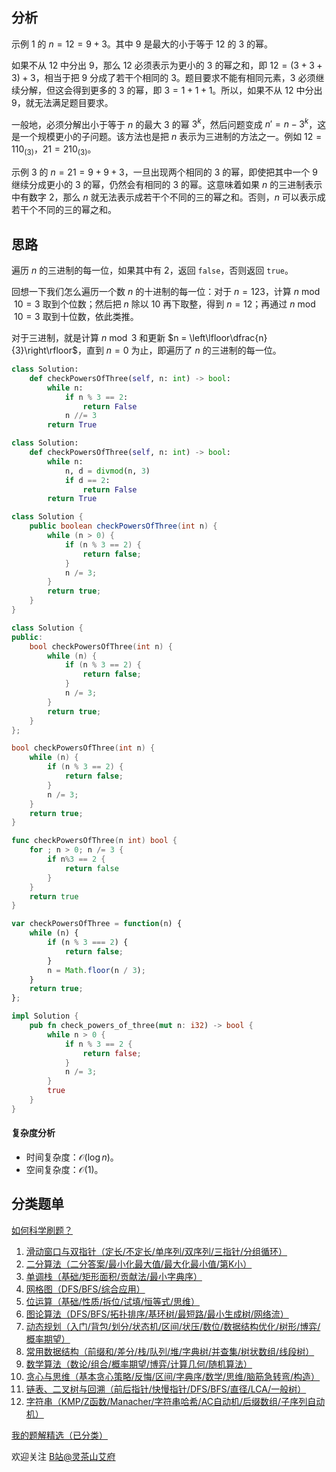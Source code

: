 ## 分析

示例 1 的 $n=12=9+3$。其中 $9$ 是最大的小于等于 $12$ 的 $3$ 的幂。

如果不从 $12$ 中分出 $9$，那么 $12$ 必须表示为更小的 $3$ 的幂之和，即 $12=(3+3+3)+3$，相当于把 $9$ 分成了若干个相同的 $3$。题目要求不能有相同元素，$3$ 必须继续分解，但这会得到更多的 $3$ 的幂，即 $3=1+1+1$。所以，如果不从 $12$ 中分出 $9$，就无法满足题目要求。

一般地，必须分解出小于等于 $n$ 的最大 $3$ 的幂 $3^k$，然后问题变成 $n'=n-3^k$，这是一个规模更小的子问题。该方法也是把 $n$ 表示为三进制的方法之一。例如 $12 =  110_{(3)}$，$21 =  210_{(3)}$。

示例 3 的 $n=21 = 9+9+3$，一旦出现两个相同的 $3$ 的幂，即使把其中一个 $9$ 继续分成更小的 $3$ 的幂，仍然会有相同的 $3$ 的幂。这意味着如果 $n$ 的三进制表示中有数字 $2$，那么 $n$ 就无法表示成若干个不同的三的幂之和。否则，$n$ 可以表示成若干个不同的三的幂之和。

## 思路

遍历 $n$ 的三进制的每一位，如果其中有 $2$，返回 $\texttt{false}$，否则返回 $\texttt{true}$。

回想一下我们怎么遍历一个数 $n$ 的十进制的每一位：对于 $n=123$，计算 $n\bmod 10=3$ 取到个位数；然后把 $n$ 除以 $10$ 再下取整，得到 $n=12$；再通过 $n\bmod 10=3$ 取到十位数，依此类推。

对于三进制，就是计算 $n\bmod 3$ 和更新 $n = \left\lfloor\dfrac{n}{3}\right\rfloor$，直到 $n=0$ 为止，即遍历了 $n$ 的三进制的每一位。

```py [sol-Python3]
class Solution:
    def checkPowersOfThree(self, n: int) -> bool:
        while n:
            if n % 3 == 2:
                return False
            n //= 3
        return True
```

```py [sol-Python3 写法二]
class Solution:
    def checkPowersOfThree(self, n: int) -> bool:
        while n:
            n, d = divmod(n, 3)
            if d == 2:
                return False
        return True
```

```java [sol-Java]
class Solution {
    public boolean checkPowersOfThree(int n) {
        while (n > 0) {
            if (n % 3 == 2) {
                return false;
            }
            n /= 3;
        }
        return true;
    }
}
```

```cpp [sol-C++]
class Solution {
public:
    bool checkPowersOfThree(int n) {
        while (n) {
            if (n % 3 == 2) {
                return false;
            }
            n /= 3;
        }
        return true;
    }
};
```

```c [sol-C]
bool checkPowersOfThree(int n) {
    while (n) {
        if (n % 3 == 2) {
            return false;
        }
        n /= 3;
    }
    return true;
}
```

```go [sol-Go]
func checkPowersOfThree(n int) bool {
	for ; n > 0; n /= 3 {
		if n%3 == 2 {
			return false
		}
	}
	return true
}
```

```js [sol-JavaScript]
var checkPowersOfThree = function(n) {
    while (n) {
        if (n % 3 === 2) {
            return false;
        }
        n = Math.floor(n / 3);
    }
    return true;
};
```

```rust [sol-Rust]
impl Solution {
    pub fn check_powers_of_three(mut n: i32) -> bool {
        while n > 0 {
            if n % 3 == 2 {
                return false;
            }
            n /= 3;
        }
        true
    }
}
```

#### 复杂度分析

- 时间复杂度：$\mathcal{O}(\log n)$。
- 空间复杂度：$\mathcal{O}(1)$。

## 分类题单

[如何科学刷题？](https://leetcode.cn/circle/discuss/RvFUtj/)

1. [滑动窗口与双指针（定长/不定长/单序列/双序列/三指针/分组循环）](https://leetcode.cn/circle/discuss/0viNMK/)
2. [二分算法（二分答案/最小化最大值/最大化最小值/第K小）](https://leetcode.cn/circle/discuss/SqopEo/)
3. [单调栈（基础/矩形面积/贡献法/最小字典序）](https://leetcode.cn/circle/discuss/9oZFK9/)
4. [网格图（DFS/BFS/综合应用）](https://leetcode.cn/circle/discuss/YiXPXW/)
5. [位运算（基础/性质/拆位/试填/恒等式/思维）](https://leetcode.cn/circle/discuss/dHn9Vk/)
6. [图论算法（DFS/BFS/拓扑排序/基环树/最短路/最小生成树/网络流）](https://leetcode.cn/circle/discuss/01LUak/)
7. [动态规划（入门/背包/划分/状态机/区间/状压/数位/数据结构优化/树形/博弈/概率期望）](https://leetcode.cn/circle/discuss/tXLS3i/)
8. [常用数据结构（前缀和/差分/栈/队列/堆/字典树/并查集/树状数组/线段树）](https://leetcode.cn/circle/discuss/mOr1u6/)
9. [数学算法（数论/组合/概率期望/博弈/计算几何/随机算法）](https://leetcode.cn/circle/discuss/IYT3ss/)
10. [贪心与思维（基本贪心策略/反悔/区间/字典序/数学/思维/脑筋急转弯/构造）](https://leetcode.cn/circle/discuss/g6KTKL/)
11. [链表、二叉树与回溯（前后指针/快慢指针/DFS/BFS/直径/LCA/一般树）](https://leetcode.cn/circle/discuss/K0n2gO/)
12. [字符串（KMP/Z函数/Manacher/字符串哈希/AC自动机/后缀数组/子序列自动机）](https://leetcode.cn/circle/discuss/SJFwQI/)

[我的题解精选（已分类）](https://github.com/EndlessCheng/codeforces-go/blob/master/leetcode/SOLUTIONS.md)

欢迎关注 [B站@灵茶山艾府](https://space.bilibili.com/206214)
